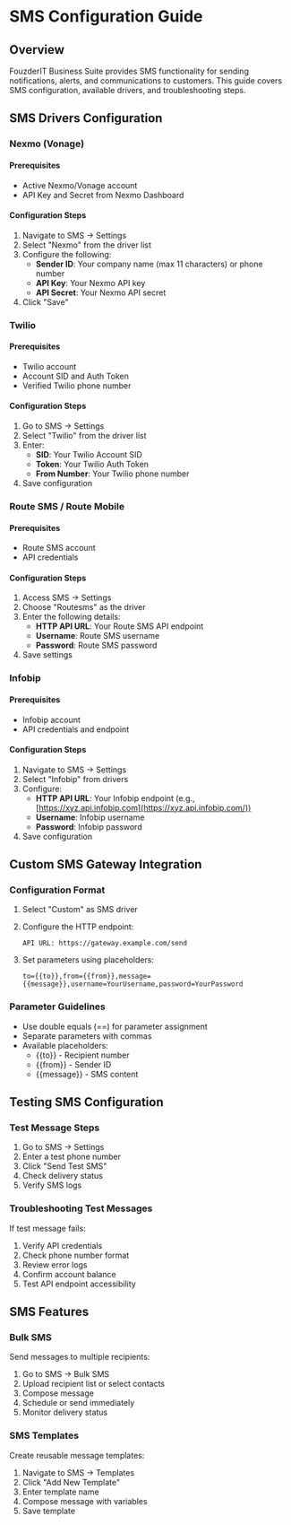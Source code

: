 # SMS Configuration Guide

## Overview

FouzderIT Business Suite provides SMS functionality for sending notifications, alerts, and communications to customers. This guide covers SMS configuration, available drivers, and troubleshooting steps.

## SMS Drivers Configuration

### Nexmo (Vonage)

#### Prerequisites

-   Active Nexmo/Vonage account
-   API Key and Secret from Nexmo Dashboard

#### Configuration Steps

1.  Navigate to SMS → Settings
2.  Select "Nexmo" from the driver list
3.  Configure the following:
    -   **Sender ID**: Your company name (max 11 characters) or phone number
    -   **API Key**: Your Nexmo API key
    -   **API Secret**: Your Nexmo API secret
4.  Click "Save"

### Twilio

#### Prerequisites

-   Twilio account
-   Account SID and Auth Token
-   Verified Twilio phone number

#### Configuration Steps

1.  Go to SMS → Settings
2.  Select "Twilio" from the driver list
3.  Enter:
    -   **SID**: Your Twilio Account SID
    -   **Token**: Your Twilio Auth Token
    -   **From Number**: Your Twilio phone number
4.  Save configuration

### Route SMS / Route Mobile

#### Prerequisites

-   Route SMS account
-   API credentials

#### Configuration Steps

1.  Access SMS → Settings
2.  Choose "Routesms" as the driver
3.  Enter the following details:
    -   **HTTP API URL**: Your Route SMS API endpoint
    -   **Username**: Route SMS username
    -   **Password**: Route SMS password
4.  Save settings

### Infobip

#### Prerequisites

-   Infobip account
-   API credentials and endpoint

#### Configuration Steps

1.  Navigate to SMS → Settings
2.  Select "Infobip" from drivers
3.  Configure:
    -   **HTTP API URL**: Your Infobip endpoint (e.g., [https://xyz.api.infobip.com](https://xyz.api.infobip.com/))
    -   **Username**: Infobip username
    -   **Password**: Infobip password
4.  Save configuration

## Custom SMS Gateway Integration

### Configuration Format

1.  Select "Custom" as SMS driver
2.  Configure the HTTP endpoint:
    
        API URL: https://gateway.example.com/send
        
    
3.  Set parameters using placeholders:
    
        to={{to}},from={{from}},message={{message}},username=YourUsername,password=YourPassword
        
    

### Parameter Guidelines

-   Use double equals (==) for parameter assignment
-   Separate parameters with commas
-   Available placeholders:
    -   {{to}} - Recipient number
    -   {{from}} - Sender ID
    -   {{message}} - SMS content

## Testing SMS Configuration

### Test Message Steps

1.  Go to SMS → Settings
2.  Enter a test phone number
3.  Click "Send Test SMS"
4.  Check delivery status
5.  Verify SMS logs

### Troubleshooting Test Messages

If test message fails:

1.  Verify API credentials
2.  Check phone number format
3.  Review error logs
4.  Confirm account balance
5.  Test API endpoint accessibility

## SMS Features

### Bulk SMS

Send messages to multiple recipients:

1.  Go to SMS → Bulk SMS
2.  Upload recipient list or select contacts
3.  Compose message
4.  Schedule or send immediately
5.  Monitor delivery status

### SMS Templates

Create reusable message templates:

1.  Navigate to SMS → Templates
2.  Click "Add New Template"
3.  Enter template name
4.  Compose message with variables
5.  Save template